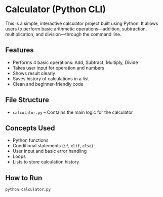 #  Calculator (Python CLI)

This is a simple, interactive calculator project built using Python. It allows users to perform basic arithmetic operations—addition, subtraction, multiplication, and division—through the command line.

## Features

- Performs 4 basic operations: Add, Subtract, Multiply, Divide
- Takes user input for operation and numbers
- Shows result clearly
- Saves history of calculations in a list
- Clean and beginner-friendly code

## File Structure

- `calculator.py` – Contains the main logic for the calculator

## Concepts Used

- Python functions
- Conditional statements (`if`, `elif`, `else`)
- User input and basic error handling
- Loops
- Lists to store calculation history

## How to Run

```bash
python calculator.py
